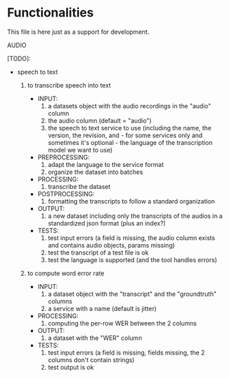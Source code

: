 # Functionalities
This file is here just as a support for development.

AUDIO

[TODO]:
- speech to text
    1. to transcribe speech into text
        - INPUT:
            1. a datasets object with the audio recordings in the "audio" column
            2. the audio column (default = "audio")
            3. the speech to text service to use (including the name, the version, the revision, and - for some services only and sometimes it's optional - the language of the transcription model we want to use)
        - PREPROCESSING:
            1. adapt the language to the service format
            2. organize the dataset into batches
        - PROCESSING:
            1. transcribe the dataset
        - POSTPROCESSING:
            1. formatting the transcripts to follow a standard organization
        - OUTPUT:
            1. a new dataset including only the transcripts of the audios in a standardized json format (plus an index?)
        - TESTS:
            1. test input errors (a field is missing, the audio column exists and contains audio objects, params missing)
            2. test the transcript of a test file is ok
            3. test the language is supported (and the tool handles errors)

    2. to compute word error rate
        - INPUT:
            1. a dataset object with the "transcript" and the "groundtruth" columns
            2. a service with a name (default is jitter)
        - PROCESSING:
            1. computing the per-row WER between the 2 columns
        - OUTPUT:
            1. a dataset with the "WER" column
        - TESTS:
            1. test input errors (a field is missing, fields missing, the 2 columns don't contain strings)
            2. test output is ok
